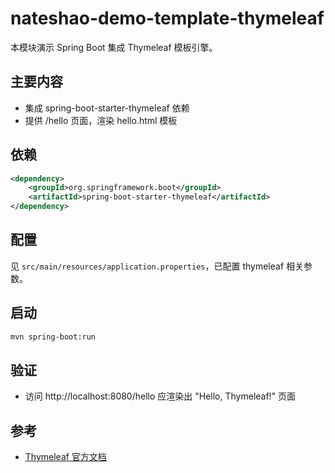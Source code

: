# nateshao-demo-template-thymeleaf

本模块演示 Spring Boot 集成 Thymeleaf 模板引擎。

## 主要内容
- 集成 spring-boot-starter-thymeleaf 依赖
- 提供 /hello 页面，渲染 hello.html 模板

## 依赖
```xml
<dependency>
    <groupId>org.springframework.boot</groupId>
    <artifactId>spring-boot-starter-thymeleaf</artifactId>
</dependency>
```

## 配置
见 `src/main/resources/application.properties`，已配置 thymeleaf 相关参数。

## 启动
```bash
mvn spring-boot:run
```

## 验证
- 访问 http://localhost:8080/hello 应渲染出 "Hello, Thymeleaf!" 页面

## 参考
- [Thymeleaf 官方文档](https://www.thymeleaf.org/) 